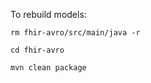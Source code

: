 To rebuild models:


```rm fhir-avro/src/main/java -r```

```cd fhir-avro```

```mvn clean package```

<!-- TODO: Provide a link to where these schemas are found on hl7 -->